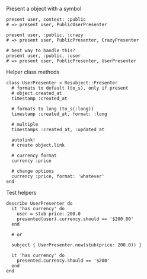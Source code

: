 Present a object with a symbol

    present user, context: :public
    # => present user, PublicUserPresenter

    present user, :public, :crazy
    # => present user, PublicPresenter, CrazyPresenter

    # best way to handle this?
    present user, :public, :user
    # => present user, PublicPresenter, UserPresenter

Helper class methods

    class UserPresenter < Resubject::Presenter
      # formats to default (to_s), only if present
      # object.created_at
      timestamp :created_at

      # formats to long (to_s(:long))
      timestamp :created_at, format: :long

      # multiple
      timestamps :created_at, :updated_at

      autolink!
      # create object.link

      # currency format
      currency :price

      # change options
      currency :price, format: 'whatever'
    end

Test helpers

    describe UserPresenter do
      it 'has currency' do
        user = stub price: 200.0
        presented(user).currency.should == '$200.00'
      end

      # or

      subject { UserPresenter.new(stub(price: 200.0)) }

      it 'has currency' do
        presented.currency.should == '$200'
      end
    end
